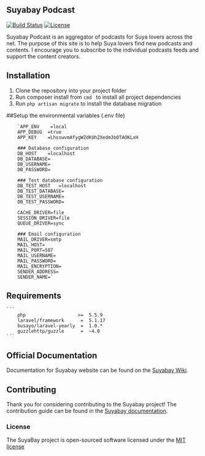 ## Suyabay Podcast

[![Build Status](https://travis-ci.org/andela/suyabay.svg)](https://travis-ci.org/andela/suyabay)
[![License](https://poser.pugx.org/andela/suyabay/license.svg)](LICENSE.md)

Suyabay Podcast is an aggregator of podcasts for Suya lovers across the net. The purpose of this site is to help Suya lovers find new podcasts and contents. I encourage you to subscribe to the individual podcasts feeds and support the content creators.

## Installation
1. Clone the repository into your project folder
2. Run composer install from `cmd ` to install all project dependencies
3. Run ```php artisan migrate``` to install the database migration

##Setup the environmental variables (.env file)

        `APP_ENV    =local
        APP_DEBUG  =true
        APP_KEY    =LhsswvmAfygWZdKUhZXedm3bOTAOKLxH

        ### Database configuration
        DB_HOST    =localhost
        DB_DATABASE=
        DB_USERNAME=
        DB_PASSWORD=

        ### Test database configuration
        DB_TEST_HOST   =localhost
        DB_TEST_DATABASE=
        DB_TEST_USERNAME=
        DB_TEST_PASSWORD=

        CACHE_DRIVER=file
        SESSION_DRIVER=file
        QUEUE_DRIVER=sync

        ### Email configuration
        MAIL_DRIVER=smtp
        MAIL_HOST=
        MAIL_PORT=587
        MAIL_USERNAME=
        MAIL_PASSWORD=
        MAIL_ENCRYPTION=
        SENDER_ADDRESS=
        SENDER_NAME=`

## Requirements
    ```
        php                   >=  5.5.9
        laravel/framework      =  5.1.17
        busayo/laravel-yearly  =  1.0.*
        guzzlehttp/guzzle      =  ~4.0
    ```

## Official Documentation

Documentation for Suyabay website can be found on the [Suyabay Wiki](https://github.com/andela/suyabay/wiki).

## Contributing

Thank you for considering contributing to the Suyabay project! The contribution guide can be found in the [Suyabay documentation](https://github.com/andela/suyabay/wiki/contributions).


### License

The SuyaBay project is open-sourced software licensed under the [MIT license](http://opensource.org/licenses/MIT)
